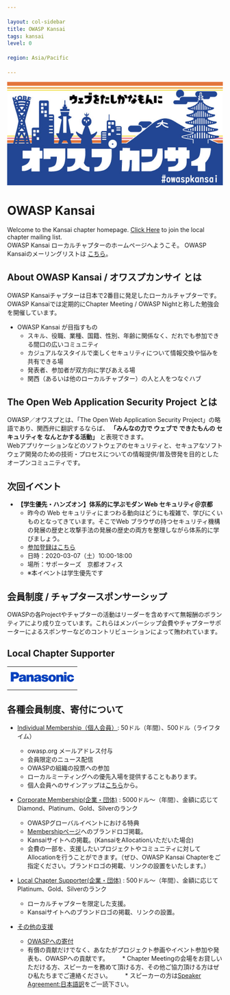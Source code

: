 ```yaml
---

layout: col-sidebar
title: OWASP Kansai
tags: kansai
level: 0

region: Asia/Pacific

---
```



<img src="assets/images/OwaspKansai_Blue.jpg" alt="OWASP Kansai">

# OWASP Kansai  
Welcome to the Kansai chapter homepage. [Click Here](https://groups.google.com/a/owasp.org/forum/?hl=ja#!forum/kansai-chapter) to join the local chapter mailing list.  
OWASP Kansai ローカルチャプターのホームページへようこそ。 OWASP Kansaiのメーリングリストは [こちら](https://groups.google.com/a/owasp.org/forum/?hl=ja#!forum/kansai-chapter)。  

## About OWASP Kansai / オワスプカンサイ とは  
OWASP Kansaiチャプターは日本で2番目に発足したローカルチャプターです。  
OWASP Kansaiでは定期的にChapter Meeting / OWASP Nightと称した勉強会を開催しています。  
* OWASP Kansai が目指すもの
    * スキル、役職、業種、国籍、性別、年齢に関係なく、だれでも参加できる間口の広いコミュニティ  
    * カジュアルなスタイルで楽しくセキュリティについて情報交換や悩みを共有できる場  
    * 発表者、参加者が双方向に学びあえる場  
    * 関西（あるいは他のローカルチャプター）の人と人をつなぐハブ  

## The Open Web Application Security Project とは
OWASP／オワスプとは、「The Open Web Application Security Project」の略語であり、関西弁に翻訳するならば、 __「みんなの力で ウェブで できたもんの セキュリティを なんとかする活動」__ と表現できます。  
Webアプリケーションなどのソフトウェアのセキュリティと、セキュアなソフトウェア開発のための技術・プロセスについての情報提供/普及啓発を目的としたオープンコミュニティです。  

## 次回イベント  
* __【学生優先・ハンズオン】体系的に学ぶモダン Web セキュリティ＠京都__  
    * 昨今の Web セキュリティにまつわる動向はどうにも複雑で、学びにくいものとなってきています。そこでWeb ブラウザの持つセキュリティ機構の発展の歴史と攻撃手法の発展の歴史の両方を整理しながら体系的に学びましょう。  
    * [参加登録はこちら](https://owasp-kansai.doorkeeper.jp/events/102007)  
    * 日時：2020-03-07（土）10:00-18:00  
    * 場所：サポーターズ　京都オフィス   
    * ※本イベントは学生優先です  
    

## 会員制度 / チャプタースポンサーシップ  
OWASPの各Projectやチャプターの活動はリーダーを含めすべて無報酬のボランティアにより成り立っています。これらはメンバーシップ会費やチャプターサポーターによるスポンサーなどのコントリビューションによって賄われています。

## Local Chapter Supporter  
<table cellpadding="15" cellspacing="0">
    <tr>
        <td><a href="https://www.panasonic.com/jp/top.html" target="_blank" rel="noopener"><img src="assets/images/Panasonic_logoCorrectSize-Shape.jpg" alt="パナソニック株式会社"></a></td>
    </tr>
</table>

<!--
### Single Meeting Supporter  
過去のイベントにおいて会場をご提供頂いた企業様、学校様です。
-->

## 各種会員制度、寄付について  
* [Individual Membership（個人会員）](https://www.owasp.org/index.php/Individual_Member): 50ドル（年間）、500ドル（ライフタイム）  
    * owasp.org メールアドレス付与  
    * 会員限定のニュース配信  
    * OWASPの組織の投票への参加  
    * ローカルミーティングへの優先入場を提供することもあります。  
    * 個人会員へのサインアップは[こちら](https://myowasp.force.com/memberappregion)から。  
    
* [Corporate Membership(企業・団体)](https://www.owasp.org/index.php/Corporate_Membership) : 5000ドル～（年間）、金額に応じてDiamond、Platinum、Gold、Silverのランク  
    * OWASPグローバルイベントにおける特典  
    * [Membershipページ](https://www.owasp.org/index.php/Corporate_Supporter_Bios)へのブランドロゴ掲載。
    * Kansaiサイトへの掲載。(KansaiをAllocationいただいた場合)  
    * 会費の一部を、支援したいプロジェクトやコミュニティに対してAllocationを行うことができます。（ぜひ、OWASP Kansai Chapterをご指定ください。ブランドロゴの掲載、リンクの設置をいたします。）  

* [Local Chapter Supporter(企業・団体)](https://www.owasp.org/index.php/Local_Chapter_Supporter) : 500ドル～（年間）、金額に応じてPlatinum、Gold、Silverのランク  
    * ローカルチャプターを限定した支援。  
    * Kansaiサイトへのブランドロゴの掲載、リンクの設置。

* [その他の支援](https://www.owasp.org/index.php/Membership#tab=Other_ways_to_Support_OWASP)  
    * [OWASPへの寄付](https://www2.owasp.org/donate)
    * 有償の貢献だけでなく、あなたがプロジェクト参画やイベント参加や発表も、OWASPへの貢献です。
　　* Chapter Meetingの会場をお貸しいただける方、スピーカーを務めて頂ける方、その他ご協力頂ける方はぜひ私たちまでご連絡ください。
　　* スピーカーの方は[Speaker Agreement:日本語訳](https://www.owasp.org/index.php/Speaker_Agreement:%E6%97%A5%E6%9C%AC%E8%AA%9E%E8%A8%B3)をご一読下さい。 
